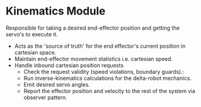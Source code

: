 # Kinematics Module

Responsible for taking a desired end-effector position and getting the servo's to execute it.

- Acts as the 'source of truth' for the end effector's current position in cartesian space.
- Maintain end-effector movement statistics i.e. cartesian speed.
- Handle inbound cartesian position requests
  - Check the request validity (speed violations, boundary guards).:
  - Run inverse-kinematics calculations for the delta-robot mechanics.
  - Emit desired servo angles.
  - Report the effector position and velocity to the rest of the system via observer pattern.
